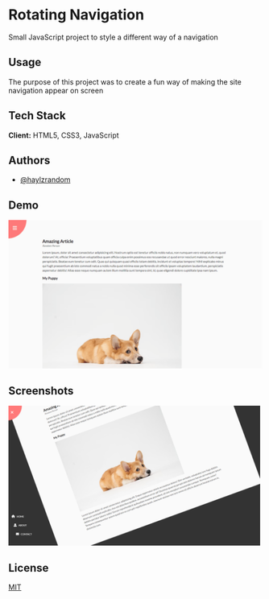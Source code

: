 # Rotating Navigation

Small JavaScript project to style a different way of a navigation

## Usage

The purpose of this project was to create a fun way of making the site
navigation appear on screen

## Tech Stack

**Client:** HTML5, CSS3, JavaScript

## Authors

- [@haylzrandom](https://www.github.com/haylzrandom)

## Demo

<img src="../../assets/gifs/rotating-navigation.gif" alt="Rotating Navigation Gif" width="600"  />

## Screenshots

<img src="../../assets/screenshots/Rotating-Navigation.png" alt="Rotating Navigation Screenshot" width="500" />

## License

[MIT](https://choosealicense.com/licenses/mit/)
